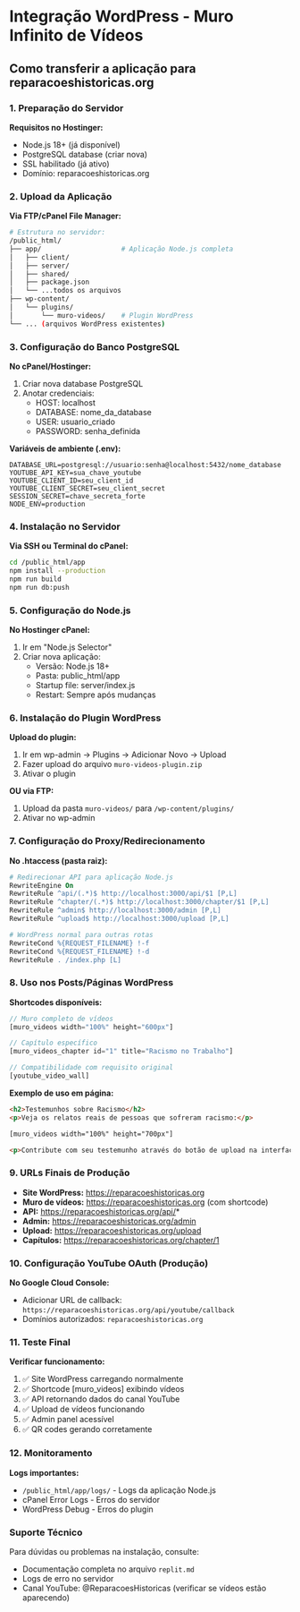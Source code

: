 # Integração WordPress - Muro Infinito de Vídeos

## Como transferir a aplicação para reparacoeshistoricas.org

### 1. Preparação do Servidor

**Requisitos no Hostinger:**
- Node.js 18+ (já disponível)
- PostgreSQL database (criar nova)
- SSL habilitado (já ativo)
- Domínio: reparacoeshistoricas.org

### 2. Upload da Aplicação

**Via FTP/cPanel File Manager:**
```bash
# Estrutura no servidor:
/public_html/
├── app/                    # Aplicação Node.js completa
│   ├── client/
│   ├── server/
│   ├── shared/
│   ├── package.json
│   └── ...todos os arquivos
├── wp-content/
│   └── plugins/
│       └── muro-videos/    # Plugin WordPress
└── ... (arquivos WordPress existentes)
```

### 3. Configuração do Banco PostgreSQL

**No cPanel/Hostinger:**
1. Criar nova database PostgreSQL
2. Anotar credenciais:
   - HOST: localhost
   - DATABASE: nome_da_database
   - USER: usuario_criado
   - PASSWORD: senha_definida

**Variáveis de ambiente (.env):**
```env
DATABASE_URL=postgresql://usuario:senha@localhost:5432/nome_database
YOUTUBE_API_KEY=sua_chave_youtube
YOUTUBE_CLIENT_ID=seu_client_id
YOUTUBE_CLIENT_SECRET=seu_client_secret
SESSION_SECRET=chave_secreta_forte
NODE_ENV=production
```

### 4. Instalação no Servidor

**Via SSH ou Terminal do cPanel:**
```bash
cd /public_html/app
npm install --production
npm run build
npm run db:push
```

### 5. Configuração do Node.js

**No Hostinger cPanel:**
1. Ir em "Node.js Selector"
2. Criar nova aplicação:
   - Versão: Node.js 18+
   - Pasta: public_html/app
   - Startup file: server/index.js
   - Restart: Sempre após mudanças

### 6. Instalação do Plugin WordPress

**Upload do plugin:**
1. Ir em wp-admin → Plugins → Adicionar Novo → Upload
2. Fazer upload do arquivo `muro-videos-plugin.zip`
3. Ativar o plugin

**OU via FTP:**
1. Upload da pasta `muro-videos/` para `/wp-content/plugins/`
2. Ativar no wp-admin

### 7. Configuração do Proxy/Redirecionamento

**No .htaccess (pasta raiz):**
```apache
# Redirecionar API para aplicação Node.js
RewriteEngine On
RewriteRule ^api/(.*)$ http://localhost:3000/api/$1 [P,L]
RewriteRule ^chapter/(.*)$ http://localhost:3000/chapter/$1 [P,L]
RewriteRule ^admin$ http://localhost:3000/admin [P,L]
RewriteRule ^upload$ http://localhost:3000/upload [P,L]

# WordPress normal para outras rotas
RewriteCond %{REQUEST_FILENAME} !-f
RewriteCond %{REQUEST_FILENAME} !-d
RewriteRule . /index.php [L]
```

### 8. Uso nos Posts/Páginas WordPress

**Shortcodes disponíveis:**

```php
// Muro completo de vídeos
[muro_videos width="100%" height="600px"]

// Capítulo específico
[muro_videos_chapter id="1" title="Racismo no Trabalho"]

// Compatibilidade com requisito original
[youtube_video_wall]
```

**Exemplo de uso em página:**
```html
<h2>Testemunhos sobre Racismo</h2>
<p>Veja os relatos reais de pessoas que sofreram racismo:</p>

[muro_videos width="100%" height="700px"]

<p>Contribute com seu testemunho através do botão de upload na interface.</p>
```

### 9. URLs Finais de Produção

- **Site WordPress:** https://reparacoeshistoricas.org
- **Muro de vídeos:** https://reparacoeshistoricas.org (com shortcode)
- **API:** https://reparacoeshistoricas.org/api/*
- **Admin:** https://reparacoeshistoricas.org/admin
- **Upload:** https://reparacoeshistoricas.org/upload
- **Capítulos:** https://reparacoeshistoricas.org/chapter/1

### 10. Configuração YouTube OAuth (Produção)

**No Google Cloud Console:**
- Adicionar URL de callback: `https://reparacoeshistoricas.org/api/youtube/callback`
- Domínios autorizados: `reparacoeshistoricas.org`

### 11. Teste Final

**Verificar funcionamento:**
1. ✅ Site WordPress carregando normalmente
2. ✅ Shortcode [muro_videos] exibindo vídeos
3. ✅ API retornando dados do canal YouTube
4. ✅ Upload de vídeos funcionando
5. ✅ Admin panel acessível
6. ✅ QR codes gerando corretamente

### 12. Monitoramento

**Logs importantes:**
- `/public_html/app/logs/` - Logs da aplicação Node.js
- cPanel Error Logs - Erros do servidor
- WordPress Debug - Erros do plugin

### Suporte Técnico

Para dúvidas ou problemas na instalação, consulte:
- Documentação completa no arquivo `replit.md`
- Logs de erro no servidor
- Canal YouTube: @ReparacoesHistoricas (verificar se vídeos estão aparecendo)